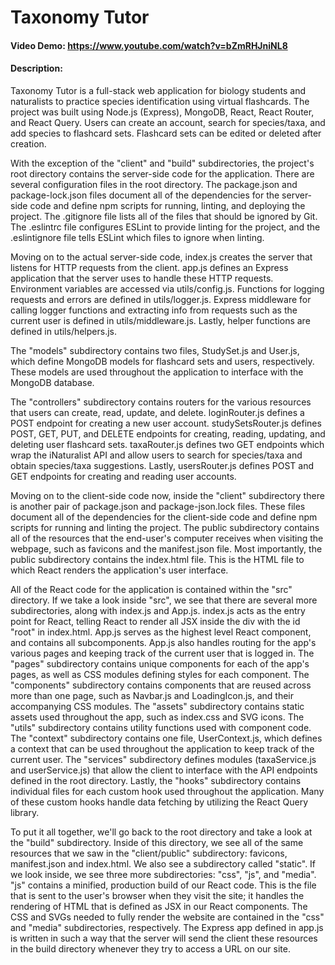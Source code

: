 # Taxonomy Tutor
#### Video Demo: https://www.youtube.com/watch?v=bZmRHJniNL8
#### Description:

Taxonomy Tutor is a full-stack web application for biology students and naturalists to practice species identification using virtual flashcards. The project was built using Node.js (Express), MongoDB, React, React Router, and React Query. Users can create an account, search for species/taxa, and add species to flashcard sets. Flashcard sets can be edited or deleted after creation.

With the exception of the "client" and "build" subdirectories, the project's root directory contains the server-side code for the application. There are several configuration files in the root directory. The package.json and package-lock.json files document all of the dependencies for the server-side code and define npm scripts for running, linting, and deploying the project. The .gitignore file lists all of the files that should be ignored by Git. The .eslintrc file configures ESLint to provide linting for the project, and the .eslintignore file tells ESLint which files to ignore when linting.

Moving on to the actual server-side code, index.js creates the server that listens for HTTP requests from the client. app.js defines an Express application that the server uses to handle these HTTP requests. Environment variables are accessed via utils/config.js. Functions for logging requests and errors are defined in utils/logger.js. Express middleware for calling logger functions and extracting info from requests such as the current user is defined in utils/middleware.js. Lastly, helper functions are defined in utils/helpers.js.

The "models" subdirectory contains two files, StudySet.js and User.js, which define MongoDB models for flashcard sets and users, respectively. These models are used throughout the application to interface with the MongoDB database.

The "controllers" subdirectory contains routers for the various resources that users can create, read, update, and delete. loginRouter.js defines a POST endpoint for creating a new user account. studySetsRouter.js defines POST, GET, PUT, and DELETE endpoints for creating, reading, updating, and deleting user flashcard sets. taxaRouter.js defines two GET endpoints which wrap the iNaturalist API and allow users to search for species/taxa and obtain species/taxa suggestions. Lastly, usersRouter.js defines POST and GET endpoints for creating and reading user accounts.

Moving on to the client-side code now, inside the "client" subdirectory there is another pair of package.json and package-json.lock files. These files document all of the dependencies for the client-side code and define npm scripts for running and linting the project. The public subdirectory contains all of the resources that the end-user's computer receives when visiting the webpage, such as favicons and the manifest.json file. Most importantly, the public subdirectory contains the index.html file. This is the HTML file to which React renders the application's user interface.

All of the React code for the application is contained within the "src" directory. If we take a look inside "src", we see that there are several more subdirectories, along with index.js and App.js. index.js acts as the entry point for React, telling React to render all JSX inside the div with the id "root" in index.html. App.js serves as the highest level React component, and contains all subcomponents. App.js also handles routing for the app's various pages and keeping track of the current user that is logged in. The "pages" subdirectory contains unique components for each of the app's pages, as well as CSS modules defining styles for each component. The "components" subdirectory contains components that are reused across more than one page, such as Navbar.js and LoadingIcon.js, and their accompanying CSS modules. The "assets" subdirectory contains static assets used throughout the app, such as index.css and SVG icons. The "utils" subdirectory contains utility functions used with component code. The "context" subdirectory contains one file, UserContext.js, which defines a context that can be used throughout the application to keep track of the current user. The "services" subdirectory defines modules (taxaService.js and userService.js) that allow the client to interface with the API endpoints defined in the root directory. Lastly, the "hooks" subdirectory contains individual files for each custom hook used throughout the application. Many of these custom hooks handle data fetching by utilizing the React Query library.

To put it all together, we'll go back to the root directory and take a look at the "build" subdirectory. Inside of this directory, we see all of the same resources that we saw in the "client/public" subdirectory: favicons, manifest.json and index.html. We also see a subdirectory called "static". If we look inside, we see three more subdirectories: "css", "js", and "media". "js" contains a minified, production build of our React code. This is the file that is sent to the user's browser when they visit the site; it handles the rendering of HTML that is defined as JSX in our React components. The CSS and SVGs needed to fully render the website are contained in the "css" and "media" subdirectories, respectively. The Express app defined in app.js is written in such a way that the server will send the client these resources in the build directory whenever they try to access a URL on our site.